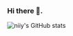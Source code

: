 ### Hi there 👋.

![niiy's GitHub stats](https://github-readme-stats.vercel.app/api?username=niiyy&theme=radical&show_icons=true)
